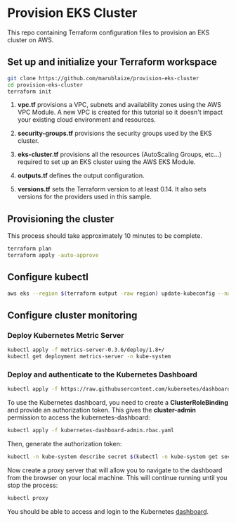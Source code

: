# Provision EKS Cluster

This repo containing Terraform configuration files to provision an EKS cluster on AWS.

## Set up and initialize your Terraform workspace

```bash
git clone https://github.com/marublaize/provision-eks-cluster
cd provision-eks-cluster
terraform init
```

1. **vpc.tf** provisions a VPC, subnets and availability zones using the AWS VPC Module. A new VPC is created for this tutorial so it doesn't impact your existing cloud environment and resources.

2. **security-groups.tf** provisions the security groups used by the EKS cluster.

3. **eks-cluster.tf** provisions all the resources (AutoScaling Groups, etc...) required to set up an EKS cluster using the AWS EKS Module.

4. **outputs.tf** defines the output configuration.

5. **versions.tf** sets the Terraform version to at least 0.14. It also sets versions for the providers used in this sample.

## Provisioning the cluster

This process should take approximately 10 minutes to be complete.

```bash
terraform plan
terraform apply -auto-approve
```

## Configure kubectl

```bash
aws eks --region $(terraform output -raw region) update-kubeconfig --name $(terraform output -raw cluster_name)
```

## Configure cluster monitoring

### Deploy Kubernetes Metric Server

```bash
kubectl apply -f metrics-server-0.3.6/deploy/1.8+/
kubectl get deployment metrics-server -n kube-system
```

### Deploy and authenticate to the Kubernetes Dashboard

```bash
kubectl apply -f https://raw.githubusercontent.com/kubernetes/dashboard/v2.0.0-beta8/aio/deploy/recommended.yaml
```

To use the Kubernetes dashboard, you need to create a **ClusterRoleBinding** and provide an authorization token. This gives the **cluster-admin** permission to access the kubernetes-dashboard:

```bash
kubectl apply -f kubernetes-dashboard-admin.rbac.yaml
```

Then, generate the authorization token:

```bash
kubectl -n kube-system describe secret $(kubectl -n kube-system get secret | grep service-controller-token | awk '{print $1}')
```

Now create a proxy server that will allow you to navigate to the dashboard from the browser on your local machine. This will continue running until you stop the process:

```bash
kubectl proxy
```

You should be able to access and login to the Kubernetes [dashboard](http://127.0.0.1:8001/api/v1/namespaces/kubernetes-dashboard/services/https:kubernetes-dashboard:/proxy/).
